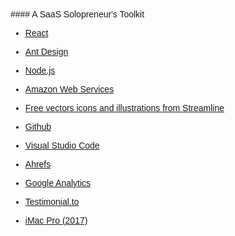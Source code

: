 <link href="https://fonts.googleapis.com/css?family=Montserrat&display=swap" rel="stylesheet">
<!--
https://lunchmoney.app/stack
-->
####   A SaaS Solopreneur's Toolkit

- [React](https://reactjs.org/)
- [Ant Design](https://ant.design/)
- [Node.js](https://nodejs.org/)
- [Amazon Web Services](https://aws.amazon.com/)
- [Free vectors icons and illustrations from Streamline](https://streamlineicons.com/)
- [Github](https://github.com/)
- [Visual Studio Code](https://code.visualstudio.com/)
- [Ahrefs](https://ahrefs.com/)
- [Google Analytics](https://analytics.google.com/)
- [Testimonial.to](https://testimonial.to/)



- [iMac Pro (2017)](https://support.apple.com/kb/SP771)


<style>
 * {
    font-family: 'Montserrat', sans-serif !important;
     font-size: 14px;
  }
 h1 {
    font-size: 26px; 
 }
 h1 a{
    display: none;
 }
 h1:after {
  content: 'our Stack';
 }
 .container-lg{
  max-width: 900px
 }
 hr {
  height: 0px !important;
  border-bottom: 1px solid #eaecef !important;
  margin-bottom: 10px !important;
 }
</style>
